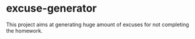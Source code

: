 # excuse-generator
This project aims at generating huge amount of excuses for not completing the homework.
